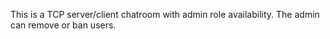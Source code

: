 This is a TCP server/client chatroom with admin role availability. The admin can remove or ban users. 

